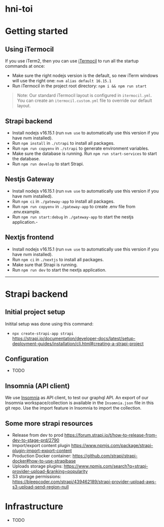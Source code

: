 # hni-toi

# Getting started

## Using iTermocil

If you use iTerm2, then you can use [iTermocil](https://github.com/TomAnthony/itermocil) to run all the startup commands at once:

-   Make sure the right nodejs version is the default, so new iTerm windows will use the right one: `nvm alias default 16.15.1`
-   Run iTermocil in the project root directory: `npm i && npm run start`

> Note: Our standard iTermocil layout is configured in `itermocil.yml`. You can create an `itermocil.custom.yml` file to override our default layout.

## Strapi backend
- Install nodejs v16.15.1 (run `nvm use` to automatically use this version if you have nvm installed).
- Run `npm install` in `./strapi` to install all packages.
- Run `npm run copyenv` in `./strapi` to generate environment variables.
- Make sure the database is running. Run `npm run start-services` to start the database.
- Run `npm run develop` to start Strapi.

## Nestjs Gateway

-   Install nodejs v16.15.1 (run `nvm use` to automatically use this version if you have nvm installed).
-   Run `npm ci` in `./gateway-app` to install all packages.
-   Run `npm run copyenv` in `./gateway-app` to create .env file from .env.example.
-   Run `npm run start:debug` in `./gateway-app` to start the nestjs application.-

## Nextjs frontend

-   Install nodejs v16.15.1 (run `nvm use` to automatically use this version if you have nvm installed).
-   Run `npm ci` in `./nextjs` to install all packages.
-   Make sure that Strapi is running.
-   Run `npm run dev` to start the nextjs application.

---

# Strapi backend

## Initial project setup

Initital setup was done using this command:

-   `npx create-strapi-app strapi` https://strapi.io/documentation/developer-docs/latest/setup-deployment-guides/installation/cli.html#creating-a-strapi-project

## Configuration

-   TODO

## Insomnia (API client)

We use [Insomnia](https://insomnia.rest/) as API client, to test our graphql API. An export of our Insomnia workspace/collection is available in the `Insomnia.json` file in this git repo. Use the import feature in Insomnia to import the collection.

## Some more strapi resources

-   Release from dev to prod https://forum.strapi.io/t/how-to-release-from-dev-to-stage-prd/2790
-   Import/export content plugin https://www.npmjs.com/package/strapi-plugin-import-export-content
-   Production Docker container: https://github.com/strapi/strapi-docker#how-to-use-strapibase
-   Uploads storage plugins: https://www.npmjs.com/search?q=strapi-provider-upload-&ranking=popularity
-   S3 storage permissions: https://bleepcoder.com/strapi/439462189/strapi-provider-upload-aws-s3-upload-send-region-null

# Infrastructure

-   TODO
